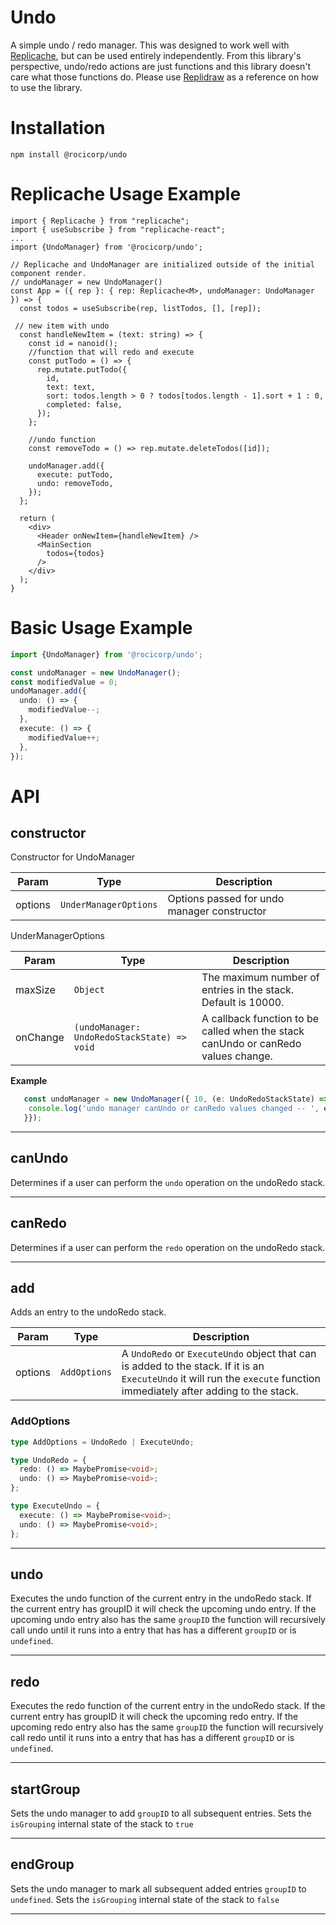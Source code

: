 # Undo

A simple undo / redo manager. This was designed to work well with [Replicache](replicache.dev), but can be used entirely independently. From this library's perspective, undo/redo actions are just functions and this library doesn't care what those functions do. Please use [Replidraw](http://github.com/rocicorp/replidraw) as a reference on how to use the library.

# Installation

```
npm install @rocicorp/undo
```

# Replicache Usage Example

```tsx
import { Replicache } from "replicache";
import { useSubscribe } from "replicache-react";
...
import {UndoManager} from '@rocicorp/undo';

// Replicache and UndoManager are initialized outside of the initial component render.
// undoManager = new UndoManager()
const App = ({ rep }: { rep: Replicache<M>, undoManager: UndoManager }) => {
  const todos = useSubscribe(rep, listTodos, [], [rep]);

 // new item with undo
  const handleNewItem = (text: string) => {
    const id = nanoid();
    //function that will redo and execute
    const putTodo = () => {
      rep.mutate.putTodo({
        id,
        text: text,
        sort: todos.length > 0 ? todos[todos.length - 1].sort + 1 : 0,
        completed: false,
      });
    };

    //undo function
    const removeTodo = () => rep.mutate.deleteTodos([id]);

    undoManager.add({
      execute: putTodo,
      undo: removeTodo,
    });
  };

  return (
    <div>
      <Header onNewItem={handleNewItem} />
      <MainSection
        todos={todos}
      />
    </div>
  );
}
```

# Basic Usage Example

```ts
import {UndoManager} from '@rocicorp/undo';

const undoManager = new UndoManager();
const modifiedValue = 0;
undoManager.add({
  undo: () => {
    modifiedValue--;
  },
  execute: () => {
    modifiedValue++;
  },
});
```

# API

## <b>constructor</b>

Constructor for UndoManager

| Param   | Type                             | Description                                 |
| ------- | -------------------------------- | ------------------------------------------- |
| options | <code>UnderManagerOptions</code> | Options passed for undo manager constructor |

UnderManagerOptions

| Param    | Type                                                   | Description                                                                       |
| -------- | ------------------------------------------------------ | --------------------------------------------------------------------------------- |
| maxSize  | <code>Object</code>                                    | The maximum number of entries in the stack. Default is 10000.                     |
| onChange | <code>(undoManager: UndoRedoStackState) => void</code> | A callback function to be called when the stack canUndo or canRedo values change. |

**Example**

```ts
   const undoManager = new UndoManager({ 10, (e: UndoRedoStackState) => {
    console.log('undo manager canUndo or canRedo values changed -- ', e.canUndo, e.canRedo);
   }});
```

---

## <b>canUndo</b>

Determines if a user can perform the `undo` operation on the undoRedo stack.

---

## <b>canRedo</b>

Determines if a user can perform the `redo` operation on the undoRedo stack.

---

## <b>add</b>

Adds an entry to the undoRedo stack.

| Param   | Type                    | Description                                                                                                                                                              |
| ------- | ----------------------- | ------------------------------------------------------------------------------------------------------------------------------------------------------------------------ |
| options | <code>AddOptions</code> | A `UndoRedo` or `ExecuteUndo` object that can is added to the stack. If it is an `ExecuteUndo` it will run the `execute` function immediately after adding to the stack. |

### AddOptions

```ts
type AddOptions = UndoRedo | ExecuteUndo;

type UndoRedo = {
  redo: () => MaybePromise<void>;
  undo: () => MaybePromise<void>;
};

type ExecuteUndo = {
  execute: () => MaybePromise<void>;
  undo: () => MaybePromise<void>;
};
```

---

## <b>undo</b>

Executes the undo function of the current entry in the undoRedo stack. If the current entry has groupID it will check the upcoming undo entry. If the upcoming undo entry also has the same `groupID` the function will recursively call undo until it runs into a entry that has has a different `groupID` or is `undefined`.

---

## <b>redo</b>

Executes the redo function of the current entry in the undoRedo stack. If the current entry has groupID it will check the upcoming redo entry. If the upcoming redo entry also has the same `groupID` the function will recursively call redo until it runs into a entry that has has a different `groupID` or is `undefined`.

---

## <b>startGroup</b>

Sets the undo manager to add `groupID` to all subsequent entries. Sets the `isGrouping` internal state of the stack to `true`

---

## <b>endGroup</b>

Sets the undo manager to mark all subsequent added entries `groupID` to `undefined`. Sets the `isGrouping` internal state of the stack to `false`

---
